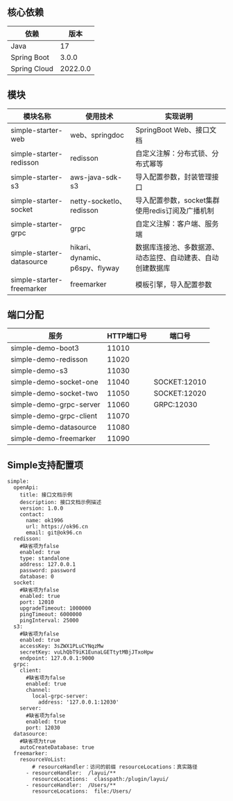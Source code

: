 ## 核心依赖
| 依赖                        | 版本       |
|---------------------------|----------|
| Java                      | 17       |
| Spring Boot               | 3.0.0    |
| Spring Cloud              | 2022.0.0 |

## 模块
| 模块名称                      | 使用技术                        | 实现说明                          |
|---------------------------|-----------------------------|-------------------------------|
| simple-starter-web        | web、springdoc               | SpringBoot Web、接口文档           |
| simple-starter-redisson   | redisson                    | 自定义注解：分布式锁、分布式幂等              |
| simple-starter-s3         | aws-java-sdk-s3             | 导入配置参数，封装管理接口                 |
| simple-starter-socket     | netty-socketIo、redisson     | 导入配置参数，socket集群使用redis订阅及广播机制 |
| simple-starter-grpc       | grpc                        | 自定义注解：客户端、服务端                 |
| simple-starter-datasource | hikari、dynamic、p6spy、flyway | 数据库连接池、多数据源、动态监控、自动建表、自动创建数据库 |
| simple-starter-freemarker | freemarker                  | 模板引擎，导入配置参数                   |

## 端口分配
| 服务                      | HTTP端口号 | 端口号          |
|-------------------------|---------|--------------|
| simple-demo-boot3       | 11010   |              |
| simple-demo-redisson    | 11020   |              |
| simple-demo-s3          | 11030   |              |
| simple-demo-socket-one  | 11040   | SOCKET:12010 |
| simple-demo-socket-two  | 11050   | SOCKET:12020 |
| simple-demo-grpc-server | 11060   | GRPC:12030   |
| simple-demo-grpc-client | 11070   |              |
| simple-demo-datasource  | 11080   |              |
| simple-demo-freemarker  | 11090   |              |

## Simple支持配置项
~~~
simple:
  openApi:
    title: 接口文档示例
    description: 接口文档示例描述
    version: 1.0.0
    contact:
      name: ok1996
      url: https://ok96.cn
      email: git@ok96.cn
  redisson:
    #缺省项为false
    enabled: true
    type: standalone
    address: 127.0.0.1
    password: password
    database: 0
  socket:
    #缺省项为false
    enabled: true
    port: 12010
    upgradeTimeout: 1000000
    pingTimeout: 6000000
    pingInterval: 25000
  s3:
    #缺省项为false
    enabled: true
    accessKey: 3sZWX1PLuCYNqzMw
    secretKey: vuLhQbT9iK1EunaLGETtytMBjJTxoHpw
    endpoint: 127.0.0.1:9000
  grpc:
    client:
      #缺省项为false 
      enabled: true
      channel:
        local-grpc-server:
          address: '127.0.0.1:12030'
    server:
      #缺省项为false 
      enabled: true
      port: 12030
  datasource:
    #缺省项为true 
    autoCreateDatabase: true
  freemarker:  
    resourceVoList:  
        # resourceHandler：访问的前缀 resourceLocations：真实路径
      - resourceHandler:  /layui/**
        resourceLocations:  classpath:/plugin/layui/
      - resourceHandler:  /Users/**
        resourceLocations:  file:/Users/
~~~